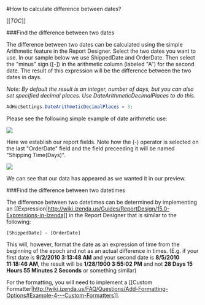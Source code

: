 #How to calculate difference between dates?

[[_TOC_]]

###Find the difference between two dates

The difference between two dates can be calculated using the simple Arithmetic feature in the Report Designer.
Select the two dates you want to use. In our sample below we use ShippedDate and OrderDate. Then select the "minus" sign ([-]) in the arithmetic column (labeled "A") for the second date. The result of this expression will be the difference between the two dates in days.

*Note: By default the result is an integer, number of days, but you can also set specified decimal places. Use DateArithmeticDecimalPlaces to do this.*

```c#
AdHocSettings.DateArithmeticDecimalPlaces = 3;
```

Please see the following simple example of date arithmetic use: 

![](http://wiki.izenda.us/FAQ/FAQ/date_difference_example.png)

Here we establish our report fields. Note how the (-) operator is selected on the last "OrderDate" field and the field preceeding it will be named "Shipping Time(Days)".

![](http://wiki.izenda.us/FAQ/FAQ/date_difference_results.png)

We can see that our data has appeared as we wanted it in our preview.

###Find the difference between two datetimes

The difference between two datetimes can be determined by implementing an [[Expression|http://wiki.izenda.us/Guides/ReportDesign/15.0-Expressions-in-Izenda]] in the Report Designer that is similar to the following:

``[ShippedDate] - [OrderDate]``

This will, however, format the date as an expression of time from the beginning of the epoch and not as an actual difference in times. (E.g. if your first date is **9/2/2010 3:13:48 AM** and your second date is **8/5/2010 11:18:46 AM**, the result will be **1/28/1900 3:55:02 PM** and not **28 Days 15 Hours 55 Minutes 2 Seconds** or something similar)

For the formatting, you will need to implement a [[Custom Formatter|http://wiki.izenda.us/FAQ/Questions/Add-Formatting-Options#Example-4---Custom-Formatters]].